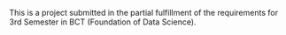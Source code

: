 This is a project submitted in the partial fulfillment of the requirements for 3rd Semester in BCT (Foundation of Data Science). 
